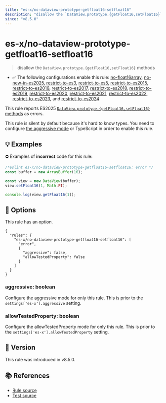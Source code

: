 ```yaml
---
title: "es-x/no-dataview-prototype-getfloat16-setfloat16"
description: "disallow the `DataView.prototype.{getFloat16,setFloat16}` methods"
since: "v8.5.0"
---
```


# es-x/no-dataview-prototype-getfloat16-setfloat16
> disallow the `DataView.prototype.{getFloat16,setFloat16}` methods

- ✅ The following configurations enable this rule: [no-float16array], [no-new-in-es2025], [restrict-to-es3], [restrict-to-es5], [restrict-to-es2015], [restrict-to-es2016], [restrict-to-es2017], [restrict-to-es2018], [restrict-to-es2019], [restrict-to-es2020], [restrict-to-es2021], [restrict-to-es2022], [restrict-to-es2023], and [restrict-to-es2024]

This rule reports ES2025 [`DataView.prototype.{getFloat16,setFloat16}` methods](https://github.com/tc39/proposal-float16array) as errors.

This rule is silent by default because it's hard to know types. You need to configure [the aggressive mode](../#the-aggressive-mode) or TypeScript in order to enable this rule.

## 💡 Examples

⛔ Examples of **incorrect** code for this rule:

<eslint-playground type="bad">

```js
/*eslint es-x/no-dataview-prototype-getfloat16-setfloat16: error */
const buffer = new ArrayBuffer(16);

const view = new DataView(buffer);
view.setFloat16(1, Math.PI);

console.log(view.getFloat16(1));
```

</eslint-playground>

## 🔧 Options

This rule has an option.

```jsonc
{
  "rules": {
    "es-x/no-dataview-prototype-getfloat16-setfloat16": [
      "error",
      {
        "aggressive": false,
        "allowTestedProperty": false
      }
    ]
  }
}
```

### aggressive: boolean

Configure the aggressive mode for only this rule.
This is prior to the `settings['es-x'].aggressive` setting.

### allowTestedProperty: boolean

Configure the allowTestedProperty mode for only this rule.
This is prior to the `settings['es-x'].allowTestedProperty` setting.

## 🚀 Version

This rule was introduced in v8.5.0.

## 📚 References

- [Rule source](https://github.com/eslint-community/eslint-plugin-es-x/blob/master/lib/rules/no-dataview-prototype-getfloat16-setfloat16.js)
- [Test source](https://github.com/eslint-community/eslint-plugin-es-x/blob/master/tests/lib/rules/no-dataview-prototype-getfloat16-setfloat16.js)

[no-float16array]: ../configs/index.md#no-float16array
[no-new-in-es2025]: ../configs/index.md#no-new-in-es2025
[restrict-to-es3]: ../configs/index.md#restrict-to-es3
[restrict-to-es5]: ../configs/index.md#restrict-to-es5
[restrict-to-es2015]: ../configs/index.md#restrict-to-es2015
[restrict-to-es2016]: ../configs/index.md#restrict-to-es2016
[restrict-to-es2017]: ../configs/index.md#restrict-to-es2017
[restrict-to-es2018]: ../configs/index.md#restrict-to-es2018
[restrict-to-es2019]: ../configs/index.md#restrict-to-es2019
[restrict-to-es2020]: ../configs/index.md#restrict-to-es2020
[restrict-to-es2021]: ../configs/index.md#restrict-to-es2021
[restrict-to-es2022]: ../configs/index.md#restrict-to-es2022
[restrict-to-es2023]: ../configs/index.md#restrict-to-es2023
[restrict-to-es2024]: ../configs/index.md#restrict-to-es2024
